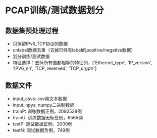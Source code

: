 # PCAP训练/测试数据划分
## 数据集预处理过程
- 只保留IPv6_TCP协议的数据
- unlabel数据去重（去掉已经有label的positive/negative数据）
- 划分训练/测试数据
- 特征选择：去掉所有值都相等的特征列，['Ethernet_type', 'IP_version', 'IPV6_nh', 'TCP_reserved', 'TCP_urgptr']
## 数据文件
- input_csvs: csv纯文本数据
- input_npys: numpy二进制数据
- trainP: 训练数据正例，2092528例
- trainU: 训练数据无标签例，6565例
- testP: 测试数据正例，2000例
- testN: 测试数据负例，749例